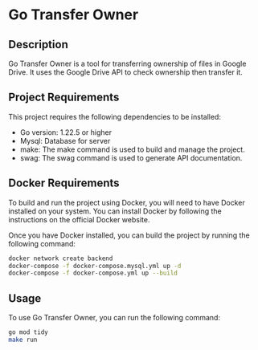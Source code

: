 # Go Transfer Owner

## Description

Go Transfer Owner is a tool for transferring ownership of files in Google Drive. It uses the Google Drive API to check ownership then transfer it.


## Project Requirements

This project requires the following dependencies to be installed:

* Go version: 1.22.5 or higher
* Mysql: Database for server
* make: The make command is used to build and manage the project.
* swag: The swag command is used to generate API documentation.


## Docker Requirements

To build and run the project using Docker, you will need to have Docker installed on your system. You can install Docker by following the instructions on the official Docker website.

Once you have Docker installed, you can build the project by running the following command:

```bash
docker network create backend
docker-compose -f docker-compose.mysql.yml up -d
docker-compose -f docker-compose.yml up --build
```

## Usage
To use Go Transfer Owner, you can run the following command:

```bash
go mod tidy
make run
```